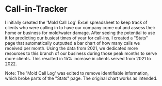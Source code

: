 # Call-in-Tracker
I initially created the 'Mold Call Log' Excel spreadsheet to keep track of clients who were calling in to have our company come out and assess their home or business for mold/water damage. After seeing the potential to use it for predicting our busiest times of year for call-ins, I created a "Stats" page that automatically outputted a bar chart of how many calls we received per month. Using the data from 2021, we dedicated more resources to this branch of our business during those peak months to serve more clients. This resulted in 15% increase in clients served from 2021 to 2022.

Note: The 'Mold Call Log' was edited to remove identifiable information, which broke parts of the "Stats" page. The original chart works as intended.
